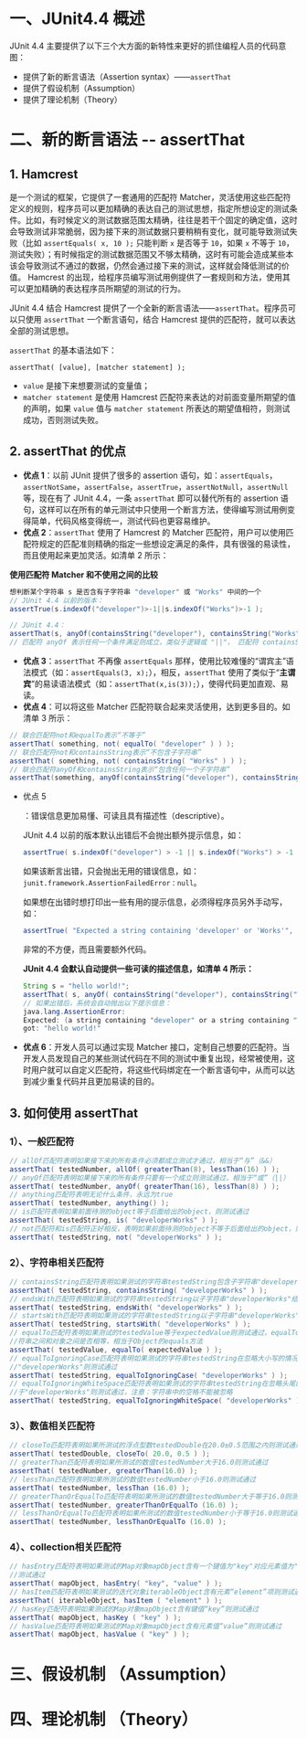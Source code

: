 # 一、JUnit4.4 概述

JUnit 4.4 主要提供了以下三个大方面的新特性来更好的抓住编程人员的代码意图：

- 提供了新的断言语法（Assertion syntax）——`assertThat`
- 提供了假设机制（Assumption）
- 提供了理论机制（Theory）



# 二、新的断言语法 -- assertThat

## 1. Hamcrest 

是一个测试的框架，它提供了一套通用的匹配符 Matcher，灵活使用这些匹配符定义的规则，程序员可以更加精确的表达自己的测试思想，指定所想设定的测试条件。比如，有时候定义的测试数据范围太精确，往往是若干个固定的确定值，这时会导致测试非常脆弱，因为接下来的测试数据只要稍稍有变化，就可能导致测试失败（比如 `assertEquals( x, 10 );` 只能判断 `x` 是否等于 `10`，如果 `x` 不等于 `10`，测试失败）；有时候指定的测试数据范围又不够太精确，这时有可能会造成某些本该会导致测试不通过的数据，仍然会通过接下来的测试，这样就会降低测试的价值。 Hamcrest 的出现，给程序员编写测试用例提供了一套规则和方法，使用其可以更加精确的表达程序员所期望的测试的行为。

JUnit 4.4 结合 Hamcrest 提供了一个全新的断言语法——`assertThat`。程序员可以只使用 `assertThat` 一个断言语句，结合 Hamcrest 提供的匹配符，就可以表达全部的测试思想。

`assertThat` 的基本语法如下：

```
assertThat( [value], [matcher statement] );
```

- `value` 是接下来想要测试的变量值；
- `matcher statement` 是使用 Hamcrest 匹配符来表达的对前面变量所期望的值的声明，如果 `value` 值与 `matcher statement` 所表达的期望值相符，则测试成功，否则测试失败。



## 2. assertThat 的优点

- **优点 1**：以前 JUnit 提供了很多的 assertion 语句，如：`assertEquals`，`assertNotSame`，`assertFalse`，`assertTrue`，`assertNotNull`，`assertNull` 等，现在有了 JUnit 4.4，一条 `assertThat` 即可以替代所有的 assertion 语句，这样可以在所有的单元测试中只使用一个断言方法，使得编写测试用例变得简单，代码风格变得统一，测试代码也更容易维护。
- **优点 2**：`assertThat` 使用了 Hamcrest 的 Matcher 匹配符，用户可以使用匹配符规定的匹配准则精确的指定一些想设定满足的条件，具有很强的易读性，而且使用起来更加灵活。如清单 2 所示：

**使用匹配符 Matcher 和不使用之间的比较**

```java
想判断某个字符串 s 是否含有子字符串 "developer" 或 "Works" 中间的一个
// JUnit 4.4 以前的版本：
assertTrue(s.indexOf("developer")>-1||s.indexOf("Works")>-1 );

// JUnit 4.4：
assertThat(s, anyOf(containsString("developer"), containsString("Works"))); 
// 匹配符 anyOf 表示任何一个条件满足则成立，类似于逻辑或 "||"， 匹配符 containsString 表示是否含有参数子 
```



- **优点 3**：`assertThat` 不再像 `assertEquals` 那样，使用比较难懂的“谓宾主”语法模式（如：`assertEquals(3, x);`），相反，`assertThat` 使用了类似于“**主谓宾**”的易读语法模式（如：`assertThat(x,is(3));`），使得代码更加直观、易读。
- **优点 4**：可以将这些 Matcher 匹配符联合起来灵活使用，达到更多目的。如清单 3 所示：

```java
// 联合匹配符not和equalTo表示“不等于”
assertThat( something, not( equalTo( "developer" ) ) ); 
// 联合匹配符not和containsString表示“不包含子字符串”
assertThat( something, not( containsString( "Works" ) ) ); 
// 联合匹配符anyOf和containsString表示“包含任何一个子字符串”
assertThat(something, anyOf(containsString("developer"), containsString("Works")));
```

- 优点 5

  ：错误信息更加易懂、可读且具有描述性（descriptive）。

  JUnit 4.4 以前的版本默认出错后不会抛出额外提示信息，如：

  ```java
  assertTrue( s.indexOf("developer") > -1 || s.indexOf("Works") > -1 );
  ```

  如果该断言出错，只会抛出无用的错误信息，如：`junit.framework.AssertionFailedError：null`。

  如果想在出错时想打印出一些有用的提示信息，必须得程序员另外手动写，如：

  ```java
  assertTrue( "Expected a string containing 'developer' or 'Works'",    s.indexOf("developer") > -1 || s.indexOf("Works") > -1 );
  ```

  非常的不方便，而且需要额外代码。

  **JUnit 4.4 会默认自动提供一些可读的描述信息，如清单 4 所示：**

  ```java
  String s = "hello world!"; 
  assertThat( s, anyOf( containsString("developer"), containsString("Works") ) ); 
  // 如果出错后，系统会自动抛出以下提示信息：
  java.lang.AssertionError: 
  Expected: (a string containing "developer" or a string containing "Works") 
  got: "hello world!"
  ```

  

- **优点 6**：开发人员可以通过实现 Matcher 接口，定制自己想要的匹配符。当开发人员发现自己的某些测试代码在不同的测试中重复出现，经常被使用，这时用户就可以自定义匹配符，将这些代码绑定在一个断言语句中，从而可以达到减少重复代码并且更加易读的目的。



## 3. 如何使用 assertThat

### 1）、一般匹配符

```java
// allOf匹配符表明如果接下来的所有条件必须都成立测试才通过，相当于“与”（&&）
assertThat( testedNumber, allOf( greaterThan(8), lessThan(16) ) );
// anyOf匹配符表明如果接下来的所有条件只要有一个成立则测试通过，相当于“或”（||）
assertThat( testedNumber, anyOf( greaterThan(16), lessThan(8) ) );
// anything匹配符表明无论什么条件，永远为true
assertThat( testedNumber, anything() );
// is匹配符表明如果前面待测的object等于后面给出的object，则测试通过
assertThat( testedString, is( "developerWorks" ) );
// not匹配符和is匹配符正好相反，表明如果前面待测的object不等于后面给出的object，则测试通过
assertThat( testedString, not( "developerWorks" ) );

```

### 2）、字符串相关匹配符

```java
// containsString匹配符表明如果测试的字符串testedString包含子字符串"developerWorks"则测试通过
assertThat( testedString, containsString( "developerWorks" ) );
// endsWith匹配符表明如果测试的字符串testedString以子字符串"developerWorks"结尾则测试通过
assertThat( testedString, endsWith( "developerWorks" ) ); 
// startsWith匹配符表明如果测试的字符串testedString以子字符串"developerWorks"开始则测试通过
assertThat( testedString, startsWith( "developerWorks" ) ); 
// equalTo匹配符表明如果测试的testedValue等于expectedValue则测试通过，equalTo可以测试数值之间，字
//符串之间和对象之间是否相等，相当于Object的equals方法
assertThat( testedValue, equalTo( expectedValue ) ); 
// equalToIgnoringCase匹配符表明如果测试的字符串testedString在忽略大小写的情况下等于
//"developerWorks"则测试通过
assertThat( testedString, equalToIgnoringCase( "developerWorks" ) ); 
// equalToIgnoringWhiteSpace匹配符表明如果测试的字符串testedString在忽略头尾的任意个空格的情况下等
//于"developerWorks"则测试通过，注意：字符串中的空格不能被忽略
assertThat( testedString, equalToIgnoringWhiteSpace( "developerWorks" ) );
```



### 3）、数值相关匹配符

```java
// closeTo匹配符表明如果所测试的浮点型数testedDouble在20.0±0.5范围之内则测试通过
assertThat( testedDouble, closeTo( 20.0, 0.5 ) );
// greaterThan匹配符表明如果所测试的数值testedNumber大于16.0则测试通过
assertThat( testedNumber, greaterThan(16.0) );
// lessThan匹配符表明如果所测试的数值testedNumber小于16.0则测试通过
assertThat( testedNumber, lessThan (16.0) );
// greaterThanOrEqualTo匹配符表明如果所测试的数值testedNumber大于等于16.0则测试通过
assertThat( testedNumber, greaterThanOrEqualTo (16.0) );
// lessThanOrEqualTo匹配符表明如果所测试的数值testedNumber小于等于16.0则测试通过
assertThat( testedNumber, lessThanOrEqualTo (16.0) );
```



### 4）、collection相关匹配符

```java
// hasEntry匹配符表明如果测试的Map对象mapObject含有一个键值为"key"对应元素值为"value"的Entry项则
//测试通过
assertThat( mapObject, hasEntry( "key", "value" ) );
// hasItem匹配符表明如果测试的迭代对象iterableObject含有元素“element”项则测试通过
assertThat( iterableObject, hasItem ( "element" ) );
// hasKey匹配符表明如果测试的Map对象mapObject含有键值“key”则测试通过
assertThat( mapObject, hasKey ( "key" ) );
// hasValue匹配符表明如果测试的Map对象mapObject含有元素值“value”则测试通过
assertThat( mapObject, hasValue ( "key" ) );
```







# 三、假设机制 （Assumption）



# 四、理论机制 （Theory）

